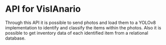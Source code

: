 # API for VisIAnario

Through this API it is possible to send photos and load them to a YOLOv8 implementation to identify and classify the items within the photos. Also it is possible to get inventory data of each identified item from a relational database. 
